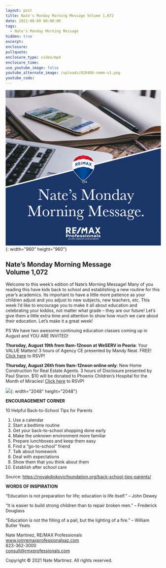 ```yaml
---
layout: post
title: Nate's Monday Morning Message Volume 1,072
date: 2021-08-09 00:00:00
tags:
  - Nate's Monday Morning Message
hidden: true
excerpt:
enclosure:
pullquote:
enclosure_type: video/mp4
enclosure_time:
use_youtube_image: false
youtube_alternate_image: /uploads/020406-nmmm-v1.png
youtube_code:
---
```

![](/uploads/020406-nmmm-v1-1.png){: width="960" height="960"}

## **Nate’s Monday Morning Message<br>Volume 1,072**

Welcome to this week’s edition of Nate’s Morning Message\! Many of you reading this have kids back to school and establishing a new routine for this year’s academics. Its important to have a little more patience as your children adjust and you adjust to new subjects, new teachers, etc. This week I’d like to encourage you to make it all about education and celebrating your kiddos, not matter what grade – they are our future\! Let’s give them a little extra time and attention to show how much we care about their education. Let’s make it a great week\!

PS We have two awesome continuing education classes coming up in August and YOU ARE INVITED\!

**Thursday, August 19th from 9am-12noon** **at WeSERV in Peoria**\: Your VALUE Matters\! 3 hours of Agency CE presented by Mandy Neat. FREE\! [Click here](https://www.facebook.com/events/320235279811316?active_tab=about) to RSVP\!

**Thursday, August 26th from 9am-12noon online only**\: New Home Construction for Real Estate Agents. 3 hours of Disclosure presented by Paul Staron. $10 will be donated to Phoenix Children’s Hospital for the Month of Miracles\! [Click here](https://www.facebook.com/events/808267133165679?active_tab=about) to RSVP\!

![](/uploads/210726-booksigning-graphic-v1.png){: width="2048" height="2048"}

**ENCOURAGEMENT CORNER**

10 Helpful Back-to-School Tips for Parents

1. Use a calendar
2. Start a bedtime routine
3. Get your back-to-school shopping done early
4. Make the unknown environment more familiar
5. Prepare lunchboxes and keep them easy
6. Find a “go-to-school” friend
7. Talk about homework
8. Deal with expectations
9. Show them that you think about them
10. Establish after school care

Source: https://novakdjokovicfoundation.org/back-school-tips-parents/

**WORDS OF INSPIRATION**

“Education is not preparation for life; education is life itself.” – John Dewey

“It is easier to build strong children than to repair broken men.” – Frederick Douglass

“Education is not the filling of a pail, but the lighting of a fire.” – William Butler Yeats

Nate Martinez, RE/MAX Professionals<br>www.joinremaxprofessionalsaz.com<br>623-362-3000<br>consult@rmxprofessionals.com

Copyright &copy; 2021 Nate Martinez. All rights reserved.
